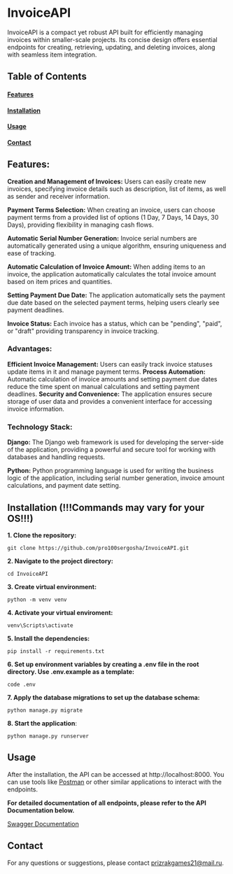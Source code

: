 # InvoiceAPI

InvoiceAPI is a compact yet robust API built for efficiently managing invoices within smaller-scale projects. Its concise design offers essential endpoints for creating, retrieving, updating, and deleting invoices, along with seamless item integration.

## Table of Contents

#### [Features](#features)

#### [Installation](#installation)

#### [Usage](#usage)


#### [Contact](#contact)

## Features:

__Creation and Management of Invoices:__ Users can easily create new invoices, specifying invoice details such as description, list of items, as well as sender and receiver information.

__Payment Terms Selection:__ When creating an invoice, users can choose payment terms from a provided list of options (1 Day, 7 Days, 14 Days, 30 Days), providing flexibility in managing cash flows.

__Automatic Serial Number Generation:__ Invoice serial numbers are automatically generated using a unique algorithm, ensuring uniqueness and ease of tracking.

__Automatic Calculation of Invoice Amount:__ When adding items to an invoice, the application automatically calculates the total invoice amount based on item prices and quantities.

__Setting Payment Due Date:__ The application automatically sets the payment due date based on the selected payment terms, helping users clearly see payment deadlines.

__Invoice Status:__ Each invoice has a status, which can be "pending", "paid", or "draft" providing transparency in invoice tracking.

### Advantages:

__Efficient Invoice Management:__ Users can easily track invoice statuses update items in it and manage payment terms.
__Process Automation:__ Automatic calculation of invoice amounts and setting payment due dates reduce the time spent on manual calculations and setting payment deadlines.
__Security and Convenience:__ The application ensures secure storage of user data and provides a convenient interface for accessing invoice information.

### Technology Stack:

__Django:__ The Django web framework is used for developing the server-side of the application, providing a powerful and secure tool for working with databases and handling requests.

__Python:__ Python programming language is used for writing the business logic of the application, including serial number generation, invoice amount calculations, and payment date setting.

## Installation (!!!Commands may vary for your OS!!!)

__1. Clone the repository:__

```
git clone https://github.com/pro100sergosha/InvoiceAPI.git
```
__2. Navigate to the project directory:__

```
cd InvoiceAPI
```

__3. Create virtual environment:__
```
python -m venv venv
```

__4. Activate your virtual enviroment:__
```
venv\Scripts\activate
```
__5. Install the dependencies:__

```
pip install -r requirements.txt
```

__6. Set up environment variables by creating a .env file in the root directory. Use .env.example as a template:__
```
code .env
```
__7. Apply the database migrations to set up the database schema:__
```
python manage.py migrate
```
__8. Start the application__:
```
python manage.py runserver
```
## Usage

After the installation, the API can be accessed at http://localhost:8000. You can use tools like [Postman](https://www.postman.com/downloads/) or other similar applications to interact with the endpoints.

__For detailed documentation of all endpoints, please refer to the API Documentation below.__

[Swagger Documentation](https://app.swaggerhub.com/apis-docs/SergoAzizbekyan/invoice-api/v1)


## Contact
For any questions or suggestions, please contact prizrakgames21@mail.ru.

